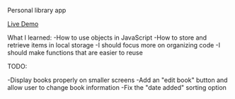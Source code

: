 Personal library app

[Live Demo](https://ben-casson.github.io/library/)


What I learned:
-How to use objects in JavaScript
-How to store and retrieve items in local storage
-I should focus more on organizing code
-I should make functions that are easier to reuse

TODO:

-Display books properly on smaller screens
-Add an "edit book" button and allow user to change book information
-Fix the "date added" sorting option